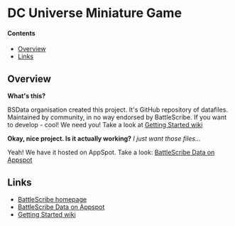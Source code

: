 DC Universe Miniature Game
==========================

#### Contents ####

* [Overview][]
* [Links][]

## Overview ##
[Overview]: #overview

__What's this?__

BSData organisation created this project. It's GitHub repository of datafiles.
Maintained by community, in no way endorsed by BattleScribe. If you want
to develop - cool! We need you! Take a look at [Getting Started wiki][]

__Okay, nice project. Is it actually working?__ _I just want those files..._

Yeah! We have it hosted on AppSpot. Take a look: [BattleScribe Data on Appspot][]


## Links ##
[Links]: #links

* [BattleScribe homepage][]
* [BattleScribe Data on Appspot][]
* [Getting Started wiki][]


[BattleScribe homepage]: http://www.battlescribe.net/
[BattleScribe Data on Appspot]: http://battlescribedata.appspot.com/#/repos
[Getting Started wiki]: https://github.com/BSData/bsdata/wiki/Home#getting-started
